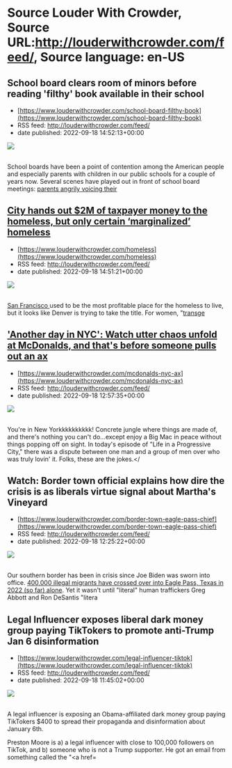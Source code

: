# Source Louder With Crowder, Source URL:http://louderwithcrowder.com/feed/, Source language: en-US

## School board clears room of minors before reading 'filthy' book available in their school
 - [https://www.louderwithcrowder.com/school-board-filthy-book](https://www.louderwithcrowder.com/school-board-filthy-book)
 - RSS feed: http://louderwithcrowder.com/feed/
 - date published: 2022-09-18 14:52:13+00:00

<img src="https://www.louderwithcrowder.com/media-library/image.png?id=31771254&amp;width=1200&amp;height=800&amp;coordinates=0%2C0%2C30%2C0" /><br /><br /><p>School boards have been a point of contention among the American people and especially parents with children in our public schools for a couple of years now. Several scenes have played out in front of school board meetings: <a href="https://www.louderwithcrowder.com/school-board-minuscule-men" target="_blank">parents angrily voicing their 

## City hands out $2M of taxpayer money to the homeless, but only certain ‘marginalized’ homeless
 - [https://www.louderwithcrowder.com/homeless](https://www.louderwithcrowder.com/homeless)
 - RSS feed: http://louderwithcrowder.com/feed/
 - date published: 2022-09-18 14:51:21+00:00

<img src="https://www.louderwithcrowder.com/media-library/image.png?id=31771670&amp;width=1200&amp;height=800&amp;coordinates=11%2C0%2C12%2C0" /><br /><br /><p><a href="https://www.louderwithcrowder.com/san-francisco-homeless-guy" target="_blank">San Francisco </a>used to be the most profitable place for the homeless to live, but it looks like Denver is trying to take the title. For women, "<a href="https://www.louderwithcrowder.com/san-francisco-transgender-homelessness" target="_blank">transge

## 'Another day in NYC': Watch utter chaos unfold at McDonalds, and that's before someone pulls out an ax
 - [https://www.louderwithcrowder.com/mcdonalds-nyc-ax](https://www.louderwithcrowder.com/mcdonalds-nyc-ax)
 - RSS feed: http://louderwithcrowder.com/feed/
 - date published: 2022-09-18 12:57:35+00:00

<img src="https://www.louderwithcrowder.com/media-library/image.png?id=31768045&amp;width=1200&amp;height=800&amp;coordinates=24%2C0%2C0%2C0" /><br /><br /><p>You're in New Yorkkkkkkkkkk! Concrete jungle where things are made of, and there's nothing you can't do...except enjoy a Big Mac in peace without things popping off on sight. In today's episode of "Life in a Progressive City," there was a dispute between one man and a group of men over who was truly lovin' it. Folks, these are the jokes.</

## Watch: Border town official explains how dire the crisis is as liberals virtue signal about Martha's Vineyard
 - [https://www.louderwithcrowder.com/border-town-eagle-pass-chief](https://www.louderwithcrowder.com/border-town-eagle-pass-chief)
 - RSS feed: http://louderwithcrowder.com/feed/
 - date published: 2022-09-18 12:25:22+00:00

<img src="https://www.louderwithcrowder.com/media-library/image.png?id=31766987&amp;width=1245&amp;height=700&amp;coordinates=0%2C0%2C0%2C118" /><br /><br /><p>Our southern border has been in crisis since Joe Biden was sworn into office. <a href="https://www.louderwithcrowder.com/elon-musk-border-crisis" target="_blank">400,000 illegal migrants have crossed over into Eagle Pass, Texas in 2022 (so far) alone</a>. Yet it wasn't until "literal" human traffickers Greg Abbott and Ron DeSantis "litera

## Legal Influencer exposes liberal dark money group paying TikTokers to promote anti-Trump Jan 6 disinformation
 - [https://www.louderwithcrowder.com/legal-influencer-tiktok](https://www.louderwithcrowder.com/legal-influencer-tiktok)
 - RSS feed: http://louderwithcrowder.com/feed/
 - date published: 2022-09-18 11:45:02+00:00

<img src="https://www.louderwithcrowder.com/media-library/image.png?id=31765922&amp;width=1245&amp;height=700&amp;coordinates=0%2C115%2C0%2C5" /><br /><br /><p>A legal influencer is exposing an Obama-affiliated dark money group paying TikTokers $400 to spread their propaganda and disinformation about January 6th. </p><p>Preston Moore is a) a legal influencer with close to 100,000 followers on TikTok, and b) someone who is not a Trump supporter. He got an email from something called the "<a href=
